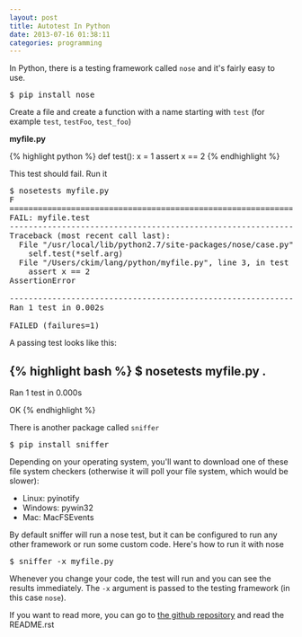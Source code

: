 ```yaml
---
layout: post
title: Autotest In Python
date: 2013-07-16 01:38:11
categories: programming
---
```

In Python, there is a testing framework called `nose` and it's fairly easy to
use.

<pre>
$ pip install nose
</pre>

Create a file and create a function with a name starting with `test` (for
example `test`, `testFoo`, `test_foo`)

**myfile.py**

{% highlight python %}
def test():
  x = 1
  assert x == 2
{% endhighlight %}

This test should fail.  Run it

<pre>
$ nosetests myfile.py
F
======================================================================
FAIL: myfile.test
----------------------------------------------------------------------
Traceback (most recent call last):
  File "/usr/local/lib/python2.7/site-packages/nose/case.py", line 197, in runTest
    self.test(*self.arg)
  File "/Users/ckim/lang/python/myfile.py", line 3, in test
    assert x == 2
AssertionError

----------------------------------------------------------------------
Ran 1 test in 0.002s

FAILED (failures=1)
</pre>

A passing test looks like this:

{% highlight bash %}
$ nosetests myfile.py
.
----------------------------------------------------------------------
Ran 1 test in 0.000s

OK
{% endhighlight %}

There is another package called `sniffer`

<pre>
$ pip install sniffer
</pre>

Depending on your operating system, you'll want to download one of these file
system checkers (otherwise it will poll your file system, which would be
slower):

* Linux: pyinotify
* Windows: pywin32
* Mac: MacFSEvents

By default sniffer will run a nose test, but it can be configured to run any
other framework or run some custom code.  Here's how to run it with nose

<pre>
$ sniffer -x myfile.py
</pre>

Whenever you change your code, the test will run and you can see the results
immediately.  The `-x` argument is passed to the testing framework (in this
case `nose`).

If you want to read more, you can go to [the github
repository](https://github.com/jeffh/sniffer) and read the README.rst

